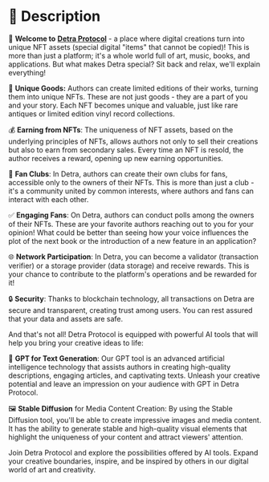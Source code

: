 # 💟 Description

🚀 **Welcome to** [**Detra Protocol**](https://app.detra.me) - a place where digital creations turn into unique NFT assets (special digital "items" that cannot be copied)! This is more than just a platform; it's a whole world full of art, music, books, and applications. But what makes Detra special? Sit back and relax, we'll explain everything!

💎 **Unique Goods:** Authors can create limited editions of their works, turning them into unique NFTs. These are not just goods - they are a part of you and your story. Each NFT becomes unique and valuable, just like rare antiques or limited edition vinyl record collections.

💰 **Earning from NFTs**: The uniqueness of NFT assets, based on the underlying principles of NFTs, allows authors not only to sell their creations but also to earn from secondary sales. Every time an NFT is resold, the author receives a reward, opening up new earning opportunities.

👥 **Fan Clubs**: In Detra, authors can create their own clubs for fans, accessible only to the owners of their NFTs. This is more than just a club - it's a community united by common interests, where authors and fans can interact with each other.

✅ **Engaging Fans**: On Detra, authors can conduct polls among the owners of their NFTs. These are your favorite authors reaching out to you for your opinion! What could be better than seeing how your voice influences the plot of the next book or the introduction of a new feature in an application?

🌐 **Network Participation**: In Detra, you can become a validator (transaction verifier) or a storage provider (data storage) and receive rewards. This is your chance to contribute to the platform's operations and be rewarded for it!

🔒 **Security**: Thanks to blockchain technology, all transactions on Detra are secure and transparent, creating trust among users. You can rest assured that your data and assets are safe.

And that's not all! Detra Protocol is equipped with powerful AI tools that will help you bring your creative ideas to life:

🤖 **GPT for Text Generation**: Our GPT tool is an advanced artificial intelligence technology that assists authors in creating high-quality descriptions, engaging articles, and captivating texts. Unleash your creative potential and leave an impression on your audience with GPT in Detra Protocol.

🖼️ **Stable Diffusion** for Media Content Creation: By using the Stable Diffusion tool, you'll be able to create impressive images and media content. It has the ability to generate stable and high-quality visual elements that highlight the uniqueness of your content and attract viewers' attention.

Join Detra Protocol and explore the possibilities offered by AI tools. Expand your creative boundaries, inspire, and be inspired by others in our digital world of art and creativity.
